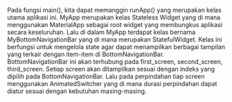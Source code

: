 Pada fungsi main(), kita dapat memanggin runApp() yang merupakan kelas utama aplikasi ini. MyApp merupakan kelas Stateless Widget yang di mana menggunakan MaterialApp sebagai root widget yang membungkus aplikasi secara keseluruhan. Lalu di dalam MyApp terdapat kelas bernama MyBottomNavigationBar yang di mana merupakan StatefulWidget. Kelas ini berfungsi untuk mengelola state agar dapat menampilkan berbagai tampilan yang terkair dengan item-item di BottomNavigationBar. BottomNavigationBar ini akan terhubung pada first_screen, second_screen, third_screen. Setiap screen akan ditampilkan sesuai dengan indeks yang dipilih pada BottomNavigationBar. Lalu pada perpindahan tiap screen menggunakan AnimatedSwitcher yang di mana durasi perpindahan dapat diatur sesuai dengan kebutuhan masing-masing.